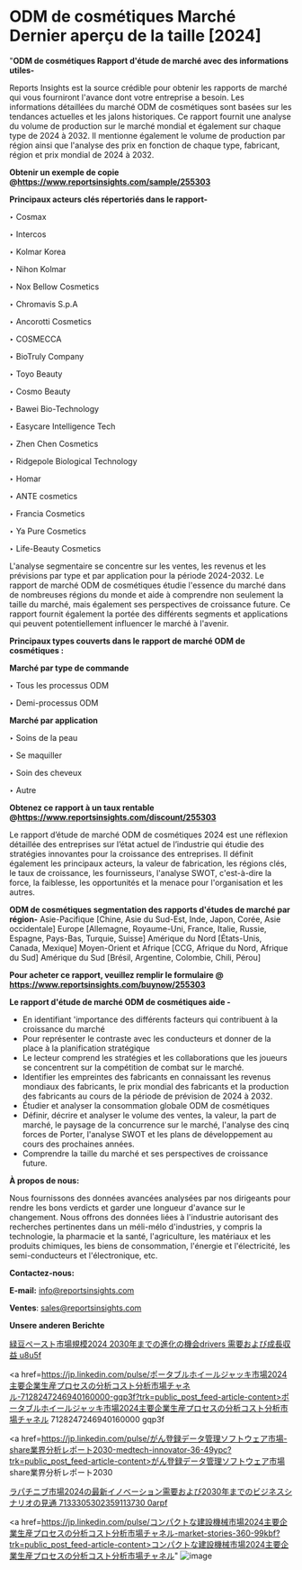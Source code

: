 # ODM de cosmétiques Marché Dernier aperçu de la taille [2024]

"<strong>ODM de cosmétiques Rapport d'étude de marché avec des informations utiles-</strong>

Reports Insights est la source crédible pour obtenir les rapports de marché qui vous fourniront l'avance dont votre entreprise a besoin. Les informations détaillées du marché ODM de cosmétiques sont basées sur les tendances actuelles et les jalons historiques. Ce rapport fournit une analyse du volume de production sur le marché mondial et également sur chaque type de 2024 à 2032. Il mentionne également le volume de production par région ainsi que l'analyse des prix en fonction de chaque type, fabricant, région et prix mondial de 2024 à 2032.

<strong><b>Obtenir un exemple de copie @</b></strong><a href=https://www.reportsinsights.com/sample/255303><strong><b>https://www.reportsinsights.com/sample/255303</b></strong></a>

<b>Principaux acteurs clés répertoriés dans le rapport-</b>

<b> </b>‣ Cosmax

‣ Intercos

‣ Kolmar Korea

‣ Nihon Kolmar

‣ Nox Bellow Cosmetics

‣ Chromavis S.p.A

‣ Ancorotti Cosmetics

‣ COSMECCA

‣ BioTruly Company

‣ Toyo Beauty

‣ Cosmo Beauty

‣ Bawei Bio-Technology

‣ Easycare Intelligence Tech

‣ Zhen Chen Cosmetics

‣ Ridgepole Biological Technology

‣ Homar

‣ ANTE cosmetics

‣ Francia Cosmetics

‣ Ya Pure Cosmetics

‣ Life-Beauty Cosmetics

L'analyse segmentaire se concentre sur les ventes, les revenus et les prévisions par type et par application pour la période 2024-2032. Le rapport de marché ODM de cosmétiques étudie l'essence du marché dans de nombreuses régions du monde et aide à comprendre non seulement la taille du marché, mais également ses perspectives de croissance future. Ce rapport fournit également la portée des différents segments et applications qui peuvent potentiellement influencer le marché à l'avenir.

<strong>Principaux types couverts dans le rapport de marché ODM de cosmétiques :</strong>

<strong>Marché par type de commande</strong>

‣ Tous les processus ODM

‣ Demi-processus ODM

<strong>Marché par application</strong>

‣ Soins de la peau

‣ Se maquiller

‣ Soin des cheveux

‣ Autre

<strong><b>Obtenez ce rapport à un taux rentable @</b></strong><a href=https://www.reportsinsights.com/discount/255303><strong><b>https://www.reportsinsights.com/discount/255303</b></strong></a>

Le rapport d’étude de marché ODM de cosmétiques 2024 est une réflexion détaillée des entreprises sur l’état actuel de l’industrie qui étudie des stratégies innovantes pour la croissance des entreprises. Il définit également les principaux acteurs, la valeur de fabrication, les régions clés, le taux de croissance, les fournisseurs, l'analyse SWOT, c'est-à-dire la force, la faiblesse, les opportunités et la menace pour l'organisation et les autres.

<strong>ODM de cosmétiques segmentation des rapports d'études de marché par région-</strong>
Asie-Pacifique [Chine, Asie du Sud-Est, Inde, Japon, Corée, Asie occidentale]
Europe [Allemagne, Royaume-Uni, France, Italie, Russie, Espagne, Pays-Bas, Turquie, Suisse]
Amérique du Nord [États-Unis, Canada, Mexique]
Moyen-Orient et Afrique [CCG, Afrique du Nord, Afrique du Sud]
Amérique du Sud [Brésil, Argentine, Colombie, Chili, Pérou]

<strong>Pour acheter ce rapport, veuillez remplir le formulaire @   <a href=https://www.reportsinsights.com/buynow/255303>https://www.reportsinsights.com/buynow/255303</a></strong>

<strong>Le rapport d'étude de marché ODM de cosmétiques aide -</strong>
<ul>
  <li>En identifiant 'importance des différents facteurs qui contribuent à la croissance du marché</li>
  <li>Pour représenter le contraste avec les conducteurs et donner de la place à la planification stratégique</li>
  <li>Le lecteur comprend les stratégies et les collaborations que les joueurs se concentrent sur la compétition de combat sur le marché.</li>
  <li>Identifier les empreintes des fabricants en connaissant les revenus mondiaux des fabricants, le prix mondial des fabricants et la production des fabricants au cours de la période de prévision de 2024 à 2032.</li>
  <li>Étudier et analyser la consommation globale ODM de cosmétiques</li>
  <li>Définir, décrire et analyser le volume des ventes, la valeur, la part de marché, le paysage de la concurrence sur le marché, l'analyse des cinq forces de Porter, l'analyse SWOT et les plans de développement au cours des prochaines années.</li>
  <li>Comprendre la taille du marché et ses perspectives de croissance future.</li>
</ul>
<strong>À propos de nous:</strong>

Nous fournissons des données avancées analysées par nos dirigeants pour rendre les bons verdicts et garder une longueur d'avance sur le changement. Nous offrons des données liées à l'industrie autorisant des recherches pertinentes dans un méli-mélo d'industries, y compris la technologie, la pharmacie et la santé, l'agriculture, les matériaux et les produits chimiques, les biens de consommation, l'énergie et l'électricité, les semi-conducteurs et l'électronique, etc.

<strong>Contactez-nous:</strong>

<strong>E-mail:</strong> <a href=mailto:info@reportsinsights.com>info@reportsinsights.com</a>

<strong>Ventes</strong>: <a href=mailto:sales@reportsinsights.com>sales@reportsinsights.com</a>

<strong>Unsere anderen Berichte</strong>

<a href=https://www.linkedin.com/pulse/緑豆ペースト市場規模2024-2030年までの進化の機会drivers-需要および成長収益-u8u5f/>緑豆ペースト市場規模2024 2030年までの進化の機会drivers 需要および成長収益 u8u5f</a>

<a href=https://jp.linkedin.com/pulse/ポータブルホイールジャッキ市場2024主要企業生産プロセスの分析コスト分析市場チャネル-7128247246940160000-gqp3f?trk=public_post_feed-article-content>ポータブルホイールジャッキ市場2024主要企業生産プロセスの分析コスト分析市場チャネル 7128247246940160000 gqp3f</a>

<a href=https://jp.linkedin.com/pulse/がん登録データ管理ソフトウェア市場-share業界分析レポート2030-medtech-innovator-36-49ypc?trk=public_post_feed-article-content>がん登録データ管理ソフトウェア市場 share業界分析レポート2030</a>

<a href=https://www.linkedin.com/pulse/ラパチニブ市場2024の最新イノベーション需要および2030年までのビジネスシナリオの見通-7133305302359113730-0arpf/>ラパチニブ市場2024の最新イノベーション需要および2030年までのビジネスシナリオの見通 7133305302359113730 0arpf</a>

<a href=https://jp.linkedin.com/pulse/コンパクトな建設機械市場2024主要企業生産プロセスの分析コスト分析市場チャネル-market-stories-360-99kbf?trk=public_post_feed-article-content>コンパクトな建設機械市場2024主要企業生産プロセスの分析コスト分析市場チャネル</a>"
![image](https://github.com/daminid12/RIreport/assets/158430485/95224e7b-448b-40d1-8b5c-7d9a2f523445)
